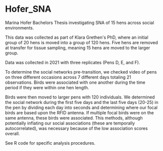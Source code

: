 # Hofer_SNA
Marina Hofer Bachelors Thesis investigating SNA of 15 hens across social environments.

This data was collected as part of Klara Grethen's PhD, where an initial group of 20 hens is moved into a group of 120 hens. Five hens are removed at transfer for tissue sampling, meaning 15 hens are moved to the larger group.  

Data was collected in 2021 with three replicates (Pens D, E, and F).

To determine the social networks pre-transition, we checked video of pens on three different occasions across 7 different days totaling 21 observations. Birds were associated with one another during the time period if they were within one hen length.  

Birds were then moved to larger pens with 120 individuals. We determined the social network during the first five days and the last five days (20-25) in the pen by dividing each day into seconds and determining where our focal birds are based upon the RFID antenna. If multiple focal birds were on the same antenna, these birds were associated. This methods, although potentially inflating our social associations (these are temporally autocorrelated), was necessary because of the low association scores overall.

See R code for specific analysis procedures. 

